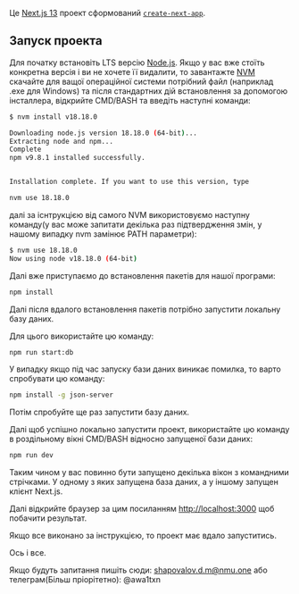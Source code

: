 Це [Next.js 13](https://nextjs.org/) проект сформований  [`create-next-app`](https://github.com/vercel/next.js/tree/canary/packages/create-next-app).

## Запуск проекта

Для початку встановіть LTS версію [Node.js](https://nodejs.org/uk). Якщо у вас вже стоїть конкретна версія і ви не хочете її видалити, то завантажте [NVM](https://github.com/coreybutler/nvm-windows/releases) скачайте для ващої операційної системи потрібний файл (наприклад .exe для Windows) та після стандартних дій встановлення за допомогою інсталлера, відкрийте CMD/BASH та введіть наступні команди:

```bash
$ nvm install v18.18.0

Downloading node.js version 18.18.0 (64-bit)...
Extracting node and npm...
Complete
npm v9.8.1 installed successfully.


Installation complete. If you want to use this version, type

nvm use 18.18.0
```

далі за існтрукцією від самого NVM використовуємо наступну команду(у вас може запитати декілька раз підтвердження змін, у нашому випадку nvm замінює PATH параметри):

```bash
$ nvm use 18.18.0
Now using node v18.18.0 (64-bit)
```

Далі вже приступаємо до встановлення пакетів для нашої програми:

```bash
npm install
```

Далі після вдалого встановлення пакетів потрібно запустити локальну базу даних.

Для цього використайте цю команду:

```bash
npm run start:db
```

У випадку якщо під час запуску бази даних виникає помилка, то варто спробувати цю команду:

```bash
npm install -g json-server
```

Потім спробуйте ще раз запустити базу даних.

Далі щоб успішно локально запустити проект, використайте цю команду в роздільному вікні СMD/BASH відносно запущеної бази даних:

```bash
npm run dev
```

Таким чином у вас повинно бути запущено декілька вікон з командними стрічками. У одному з яких запущена база даних, а у іншому запущен клієнт Next.js.

Далі відкрийте браузер за цим посиланням [http://localhost:3000](http://localhost:3000) щоб побачити результат.

Якщо все виконано за інструкцією, то проект має вдало запуститись.

Ось і все.

Якщо будуть запитання пишіть сюди: shapovalov.d.m@nmu.one
або телеграм(Більш пріорітетно): @awa1txn
